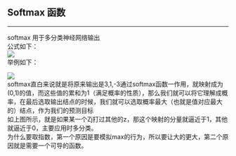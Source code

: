 ## Softmax 函数
---
softmax 用于多分类神经网络输出  
公式如下：   
![](http://upload-images.jianshu.io/upload_images/1667471-c798481b7b366cb2.png?imageMogr2/auto-orient/strip%7CimageView2/2/w/1240)  
举例如下：  

![](http://upload-images.jianshu.io/upload_images/1667471-5bf75eefed2154f7.png?imageMogr2/auto-orient/strip%7CimageView2/2/w/1240)  
softmax直白来说就是将原来输出是3,1,-3通过softmax函数一作用，就映射成为(0,1)的值，而这些值的累和为1（满足概率的性质），那么我们就可以将它理解成概率，在最后选取输出结点的时候，我们就可以选取概率最大（也就是值对应最大的）结点，作为我们的预测目标  
如上图所示，就是如果某一个Zj打过其他的z，那这个映射的分量就逼近于1，其他就逼近于0，主要应用时多分类。  
为什么要取指数，第一个原因是要模拟max的行为，所以要让大的更大，第二个原因就是需要一个可导的函数。

